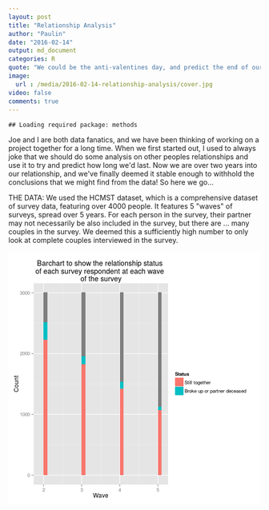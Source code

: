 ```yaml
---
layout: post
title: "Relationship Analysis"
author: "Paulin"
date: "2016-02-14"
output: md_document
categories: R
quote: "We could be the anti-valentines day, and predict the end of our relationship, instead!"
image: 
  url : /media/2016-02-14-relationship-analysis/cover.jpg
video: false
comments: true
---
```



```
## Loading required package: methods
```



Joe and I are both data fanatics, and we have been thinking of working on a project together for a long time. When we first started out, I used to always joke that we should do some analysis on other peoples relationships and use it to try and predict how long we'd last. Now we are over two years into our relationship, and we've finally deemed it stable enough to withhold the conclusions that we might find from the data! So here we go...

THE DATA:
We used the HCMST dataset, which is a comprehensive dataset of survey data, featuring over 4000 people. It features 5 "waves" of surveys, spread over 5 years. For each person in the survey, their partner may not necessarily be also included in the survey, but there are ... many couples in the survey. We deemed this a sufficiently high number to only look at complete couples interviewed in the survey. 



![Grey denotes the repondents who declined to answer a follow-up survey, or where not in a relationship in wave 1, in the first place](/figure/source/2015-12-25-relationship-prediction/unnamed-chunk-4-1.png) 
